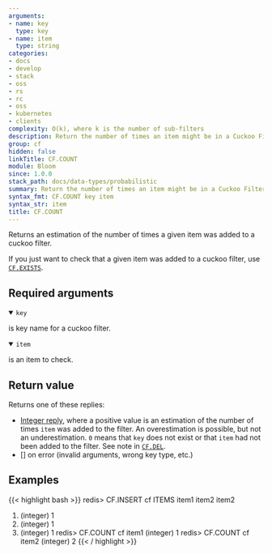 ```yaml
---
arguments:
- name: key
  type: key
- name: item
  type: string
categories:
- docs
- develop
- stack
- oss
- rs
- rc
- oss
- kubernetes
- clients
complexity: O(k), where k is the number of sub-filters
description: Return the number of times an item might be in a Cuckoo Filter
group: cf
hidden: false
linkTitle: CF.COUNT
module: Bloom
since: 1.0.0
stack_path: docs/data-types/probabilistic
summary: Return the number of times an item might be in a Cuckoo Filter
syntax_fmt: CF.COUNT key item
syntax_str: item
title: CF.COUNT
---
```

Returns an estimation of the number of times a given item was added to a cuckoo filter.

If you just want to check that a given item was added to a cuckoo filter, use [`CF.EXISTS`](/commands/cf.exists).

## Required arguments

<details open><summary><code>key</code></summary>

is key name for a cuckoo filter.

</details>

<details open><summary><code>item</code></summary>

is an item to check.
</details>

## Return value

Returns one of these replies:

- [Integer reply](/docs/reference/protocol-spec#integers), where a positive value is an estimation of the number of times `item` was added to the filter. An overestimation is possible, but not an underestimation. `0` means that `key` does not exist or that `item` had not been added to the filter. See note in [`CF.DEL`](/commands/cf.del).
- [] on error (invalid arguments, wrong key type, etc.)

## Examples

{{< highlight bash >}}
redis> CF.INSERT cf ITEMS item1 item2 item2
1) (integer) 1
2) (integer) 1
3) (integer) 1
redis> CF.COUNT cf item1
(integer) 1
redis> CF.COUNT cf item2
(integer) 2
{{< / highlight >}}
